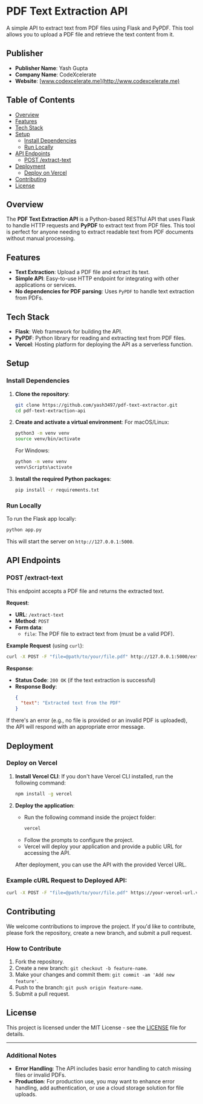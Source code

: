 # PDF Text Extraction API

A simple API to extract text from PDF files using Flask and PyPDF. This tool allows you to upload a PDF file and retrieve the text content from it.

## Publisher

- **Publisher Name**: Yash Gupta
- **Company Name**: CodeXcelerate
- **Website**: [www.codexcelerate.me](http://www.codexcelerate.me)

## Table of Contents

- [Overview](#overview)
- [Features](#features)
- [Tech Stack](#tech-stack)
- [Setup](#setup)
  - [Install Dependencies](#install-dependencies)
  - [Run Locally](#run-locally)
- [API Endpoints](#api-endpoints)
  - [POST /extract-text](#post-extract-text)
- [Deployment](#deployment)
  - [Deploy on Vercel](#deploy-on-vercel)
- [Contributing](#contributing)
- [License](#license)

## Overview

The **PDF Text Extraction API** is a Python-based RESTful API that uses Flask to handle HTTP requests and **PyPDF** to extract text from PDF files. This tool is perfect for anyone needing to extract readable text from PDF documents without manual processing.

## Features

- **Text Extraction**: Upload a PDF file and extract its text.
- **Simple API**: Easy-to-use HTTP endpoint for integrating with other applications or services.
- **No dependencies for PDF parsing**: Uses `PyPDF` to handle text extraction from PDFs.

## Tech Stack

- **Flask**: Web framework for building the API.
- **PyPDF**: Python library for reading and extracting text from PDF files.
- **Vercel**: Hosting platform for deploying the API as a serverless function.

## Setup

### Install Dependencies

1. **Clone the repository**:
   ```bash
   git clone https://github.com/yash3497/pdf-text-extractor.git
   cd pdf-text-extraction-api
   ```

2. **Create and activate a virtual environment**:
   For macOS/Linux:
   ```bash
   python3 -m venv venv
   source venv/bin/activate
   ```

   For Windows:
   ```bash
   python -m venv venv
   venv\Scripts\activate
   ```

3. **Install the required Python packages**:
   ```bash
   pip install -r requirements.txt
   ```

### Run Locally

To run the Flask app locally:

```bash
python app.py
```

This will start the server on `http://127.0.0.1:5000`.

## API Endpoints

### POST /extract-text

This endpoint accepts a PDF file and returns the extracted text.

**Request**:

- **URL**: `/extract-text`
- **Method**: `POST`
- **Form data**: 
  - `file`: The PDF file to extract text from (must be a valid PDF).

**Example Request** (using `curl`):

```bash
curl -X POST -F "file=@path/to/your/file.pdf" http://127.0.0.1:5000/extract-text
```

**Response**:

- **Status Code**: `200 OK` (if the text extraction is successful)
- **Response Body**:
  ```json
  {
    "text": "Extracted text from the PDF"
  }
  ```

If there's an error (e.g., no file is provided or an invalid PDF is uploaded), the API will respond with an appropriate error message.

## Deployment

### Deploy on Vercel

1. **Install Vercel CLI**:
   If you don't have Vercel CLI installed, run the following command:
   ```bash
   npm install -g vercel
   ```

2. **Deploy the application**:
   - Run the following command inside the project folder:
     ```bash
     vercel
     ```
   - Follow the prompts to configure the project.
   - Vercel will deploy your application and provide a public URL for accessing the API.

   After deployment, you can use the API with the provided Vercel URL.

### Example cURL Request to Deployed API:

```bash
curl -X POST -F "file=@path/to/your/file.pdf" https://your-vercel-url.vercel.app/extract-text
```

## Contributing

We welcome contributions to improve the project. If you'd like to contribute, please fork the repository, create a new branch, and submit a pull request.

### How to Contribute

1. Fork the repository.
2. Create a new branch: `git checkout -b feature-name`.
3. Make your changes and commit them: `git commit -am 'Add new feature'`.
4. Push to the branch: `git push origin feature-name`.
5. Submit a pull request.

## License

This project is licensed under the MIT License - see the [LICENSE](LICENSE) file for details.

---

### Additional Notes

- **Error Handling**: The API includes basic error handling to catch missing files or invalid PDFs.
- **Production**: For production use, you may want to enhance error handling, add authentication, or use a cloud storage solution for file uploads.